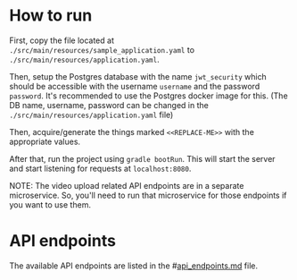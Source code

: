 # How to run

First, copy the file located at `./src/main/resources/sample_application.yaml` to `./src/main/resources/application.yaml`.

Then, setup the Postgres database with the name `jwt_security` which should be accessible with the username `username` and the password `password`.
It's recommended to use the Postgres docker image for this. (The DB name, username, password can be changed in the `./src/main/resources/application.yaml` file)

Then, acquire/generate the things marked `<<REPLACE-ME>>` with the appropriate values.

After that, run the project using `gradle bootRun`. This will start the server and start listening for requests at `localhost:8080`.

NOTE: The video upload related API endpoints are in a separate microservice. So, you'll need to run that microservice for those endpoints if you want to use them.

# API endpoints 

The available API endpoints are listed in the #[api_endpoints.md](./api_endpoints.md) file.
